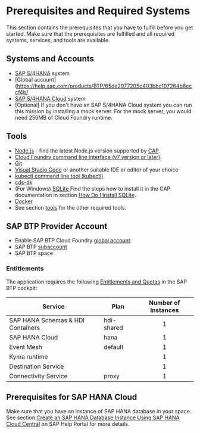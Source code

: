 # Prerequisites and Required Systems

This section contains the prerequisites that you have to fulfill before you get started. Make sure that the prerequisites are fulfilled and all required systems, services, and tools are available.

## Systems and Accounts

* [SAP S/4HANA](https://www.sap.com/india/products/s4hana-erp.html) system
* [Global account](https://help.sap.com/products/BTP/65de2977205c403bbc107264b8eccf4b/
* [SAP S/4HANA Cloud](https://www.sap.com/products/erp/s4hana-erp.html) system
* [Optional] If you don't have an SAP S/4HANA Cloud system you can run this mission by installing a mock server. For the mock server, you would need 256MB of Cloud Foundry runtime.

## Tools

* [Node.js](https://nodejs.org/en/download/) - find the latest Node.js version supported by [CAP](https://cap.cloud.sap/docs/advanced/troubleshooting#node-version).
* [Cloud Foundry command line interface (v7 version or later)](https://github.com/cloudfoundry/cli/wiki/V7-CLI-Installation-Guide).
* [Git](https://git-scm.com/book/en/v2/Getting-Started-Installing-Git)
* [Visual Studio Code](https://code.visualstudio.com/download) or another suitable IDE or editor of your choice
* [kubectl command line tool (kubectl)]( https://kubernetes.io/docs/tasks/tools/install-kubectl-windows/)
* [cds-dk](https://cap.cloud.sap/docs/get-started/)
* (For Windows) [SQLite ](https://sqlite.org/download.html) Find the steps how to install it in the CAP documentation in section [How Do I Install SQLite](https://cap.cloud.sap/docs/advanced/troubleshooting#how-do-i-install-sqlite-on-windows).
* [Docker](https://www.docker.com/products/docker-desktop)
* See section [tools](https://cap.cloud.sap/docs/guides/deployment/deploy-to-kyma#prerequisites) for the other required tools.


## SAP BTP Provider Account

* Enable SAP BTP Cloud Foundry [global account](https://developers.sap.com/tutorials/cp-cf-entitlements-add.html).
* SAP BTP [subaccount](https://help.sap.com/products/BTP/65de2977205c403bbc107264b8eccf4b/8ed4a705efa0431b910056c0acdbf377.html?locale=en-US#loio8d6e3a0fa4ab43e4a421d3ed08128afa)
* SAP BTP space

### Entitlements

The application requires the following [Entitlements and Quotas](https://help.sap.com/products/BTP/65de2977205c403bbc107264b8eccf4b/00aa2c23479d42568b18882b1ca90d79.html?locale=en-US) in the SAP BTP cockpit:

| Service                           | Plan       | Number of Instances |
|-----------------------------------|------------|:-------------------:|
| SAP HANA Schemas & HDI Containers | hdi-shared |          1          |
| SAP HANA Cloud                    | hana       |          1          |
| Event Mesh                        | default    |          1          |
| Kyma runtime                      |            |          1          |
| Destination Service               |            |          1          |
| Connectivity Service              | proxy      |          1          |


## Prerequisites for SAP HANA Cloud

Make sure that you have an instance of SAP HANA database in your space. See section [Create an SAP HANA Database Instance Using SAP HANA Cloud Central](https://help.sap.com/docs/HANA_CLOUD/9ae9104a46f74a6583ce5182e7fb20cb/784a1dbb421a4da29fb1e3bdf5f198ec.html) on SAP Help Portal for more details.